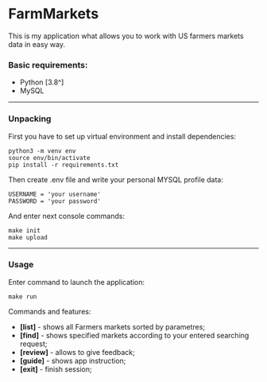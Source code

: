 # FarmMarkets

This is my application what allows you to work with US farmers markets data in easy way.

### Basic requirements:
- Python [3.8^]
- MySQL


***
### Unpacking

First you have to set up virtual environment and install dependencies:

```
python3 -m venv env
source env/bin/activate
pip install -r requirements.txt
```

Then create .env file and write your personal MYSQL profile data:
```
USERNAME = 'your username'
PASSWORD = 'your password'
```
And enter next console commands:
```
make init
make upload
```
***
### Usage

Enter command to launch the application:
```
make run
```
Commands and features:<br>
- **[list]** - shows all Farmers markets sorted by parametres;
- **[find]** - shows specified markets according to your entered searching request;
- **[review]** - allows to give feedback;
- **[guide]** - shows app instruction;
- **[exit]** - finish session;
